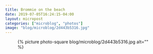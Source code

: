 ```yaml
---
title: Brommie on the beach
date: 2019-07-05T16:24:15-04:00
layout: micropost
categories: ["microblog", "photos"]
image: "blog/microblog/2d443b5316.jpg"
---
```


<figure class="photo">
  {% picture photo-square blog/microblog/2d443b5316.jpg alt="" %}
</figure>



